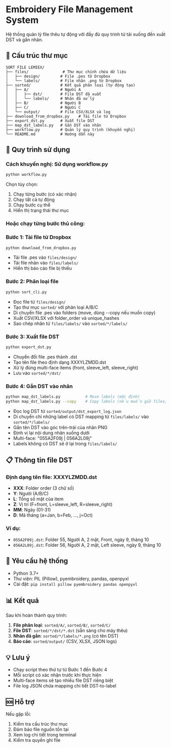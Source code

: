 # Embroidery File Management System

Hệ thống quản lý file thêu tự động với đầy đủ quy trình từ tải xuống đến xuất DST và gắn nhãn.

## 📁 Cấu trúc thư mục

```
SORT FILE LEMIEX/
├── files/               # Thư mục chính chứa dữ liệu
│   ├── design/         # File .pes từ Dropbox
│   └── labels/         # File nhãn .png từ Dropbox
├── sorted/             # Kết quả phân loại (tự động tạo)
│   ├── A/              # Người A
│   │   ├── dst/        # File DST đã xuất
│   │   └── labels/     # Nhãn đã xử lý
│   ├── B/              # Người B
│   ├── C/              # Người C
│   └── output/         # File CSV/XLSX và log
├── download_from_dropbox.py    # Tải file từ Dropbox
├── export_dst.py       # Xuất file DST
├── map_dst_labels.py   # Gắn DST vào nhãn
├── workflow.py         # Quản lý quy trình (khuyến nghị)
└── README.md           # Hướng dẫn này
```

## 🚀 Quy trình sử dụng

### Cách khuyến nghị: Sử dụng workflow.py
```bash
python workflow.py
```
Chọn tùy chọn:
1. Chạy từng bước (có xác nhận)
2. Chạy tất cả tự động  
3. Chạy bước cụ thể
4. Hiển thị trạng thái thư mục

### Hoặc chạy từng bước thủ công:

### Bước 1: Tải file từ Dropbox
```bash
python download_from_dropbox.py
```
- Tải file .pes vào `files/design/`
- Tải file nhãn vào `files/labels/`
- Hiển thị báo cáo file bị thiếu

### Bước 2: Phân loại file
```bash
python sort_cli.py
```
- Đọc file từ `files/design/`
- Tạo thư mục `sorted/` với phân loại A/B/C
- Di chuyển file .pes vào folders (move, dùng --copy nếu muốn copy)
- Xuất CSV/XLSX với folder_order và unique_hashes
- Sao chép nhãn từ `files/labels/` vào `sorted/*/labels/`

### Bước 3: Xuất file DST
```bash
python export_dst.py
```
- Chuyển đổi file .pes thành .dst
- Tạo tên file theo định dạng XXXYLZMDD.dst
- Xử lý đúng multi-face items (front, sleeve_left, sleeve_right)
- Lưu vào `sorted/*/dst/`

### Bước 4: Gắn DST vào nhãn
```bash
python map_dst_labels.py           # Move labels (mặc định)
python map_dst_labels.py --copy    # Copy labels (nếu muốn giữ files/labels)
```
- Đọc log DST từ `sorted/output/dst_export_log.json`
- Di chuyển chỉ những label có DST mapping từ `files/labels/` vào `sorted/*/labels/`
- Gắn tên DST vào góc trên-trái của nhãn PNG
- Định vị lại nội dung nhãn xuống dưới
- Multi-face: "055A2F09j | 056A2L09j"
- Labels không có DST sẽ ở lại trong `files/labels/`

## 📋 Thông tin file DST

### Định dạng tên file: XXXYLZMDD.dst
- **XXX**: Folder order (3 chữ số)
- **Y**: Người (A/B/C)
- **L**: Tổng số mặt của item
- **Z**: Vị trí (F=front, L=sleeve_left, R=sleeve_right)
- **MM**: Ngày (01-31)
- **D**: Mã tháng (a=Jan, b=Feb, ..., j=Oct)

### Ví dụ:
- `055A2F09j.dst`: Folder 55, Người A, 2 mặt, Front, ngày 9, tháng 10
- `056A2L09j.dst`: Folder 56, Người A, 2 mặt, Left sleeve, ngày 9, tháng 10

## 🔧 Yêu cầu hệ thống

- Python 3.7+
- Thư viện: PIL (Pillow), pyembroidery, pandas, openpyxl
- Cài đặt: `pip install pillow pyembroidery pandas openpyxl`

## 📊 Kết quả

Sau khi hoàn thành quy trình:

1. **File phân loại**: `sorted/A/`, `sorted/B/`, `sorted/C/`
2. **File DST**: `sorted/*/dst/*.dst` (sẵn sàng cho máy thêu)
3. **Nhãn đã gắn**: `sorted/*/labels/*.png` (có tên DST)
4. **Báo cáo**: `sorted/output/` (CSV, XLSX, JSON logs)

## 💡 Lưu ý

- Chạy script theo thứ tự từ Bước 1 đến Bước 4
- Mỗi script có xác nhận trước khi thực hiện
- Multi-face items sẽ tạo nhiều file DST riêng biệt
- File log JSON chứa mapping chi tiết DST-to-label

## 🆘 Hỗ trợ

Nếu gặp lỗi:
1. Kiểm tra cấu trúc thư mục
2. Đảm bảo file nguồn tồn tại
3. Xem log chi tiết trong terminal
4. Kiểm tra quyền ghi file